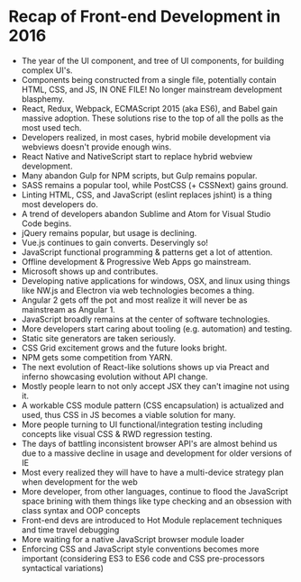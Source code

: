 # Recap of Front-end Development in 2016

* The year of the UI component, and tree of UI components, for building complex UI's. 
* Components being constructed from a single file, potentially contain HTML, CSS, and JS, IN ONE FILE! No longer mainstream development blasphemy.
* React, Redux, Webpack, ECMAScript 2015 (aka ES6), and Babel gain massive adoption. These solutions rise to the top of all the polls as the most used tech.
* Developers realized, in most cases, hybrid mobile development via webviews doesn't provide enough wins.
* React Native and NativeScript start to replace hybrid webview development.
* Many abandon Gulp for NPM scripts, but Gulp remains popular.
* SASS remains a popular tool, while PostCSS (+ CSSNext) gains ground.
* Linting HTML, CSS, and JavaScript (eslint replaces jshint) is a thing most developers do.
* A trend of developers abandon Sublime and Atom for Visual Studio Code begins.
* jQuery remains popular, but usage is declining.
* Vue.js continues to gain converts. Deservingly so!
* JavaScript functional programming & patterns get a lot of attention.
* Offline development & Progressive Web Apps go mainstream.
* Microsoft shows up and contributes.
* Developing native applications for windows, OSX, and linux using things like NW.js and Electron via web technologies becomes a thing.
* Angular 2 gets off the pot and most realize it will never be as mainstream as Angular 1.
* JavaScript broadly remains at the center of software technologies.
* More developers start caring about tooling (e.g. automation) and testing.
* Static site generators are taken seriously.
* CSS Grid excitement grows and the future looks bright.
* NPM gets some competition from YARN.
* The next evolution of React-like solutions shows up via Preact and inferno showcasing evolution without API change.
* Mostly people learn to not only accept JSX they can't imagine not using it.
* A workable CSS module pattern (CSS encapsulation) is actualized and used, thus CSS in JS becomes a viable solution for many.
* More people turning to UI functional/integration testing including concepts like visual CSS & RWD regression testing.
* The days of battling inconsistent browser API's are almost behind us due to a massive decline in usage and development for older versions of IE
* Most every realized they will have to have a multi-device strategy plan when development for the web
* More developer, from other languages, continue to flood the JavaScript space brining with them things like type checking and an obsession with class syntax and OOP concepts
* Front-end devs are introduced to Hot Module replacement techniques and time travel debugging
* More waiting for a native JavaScript browser module loader
* Enforcing CSS and JavaScript style conventions becomes more important (considering ES3 to ES6 code and CSS pre-processors syntactical variations) 